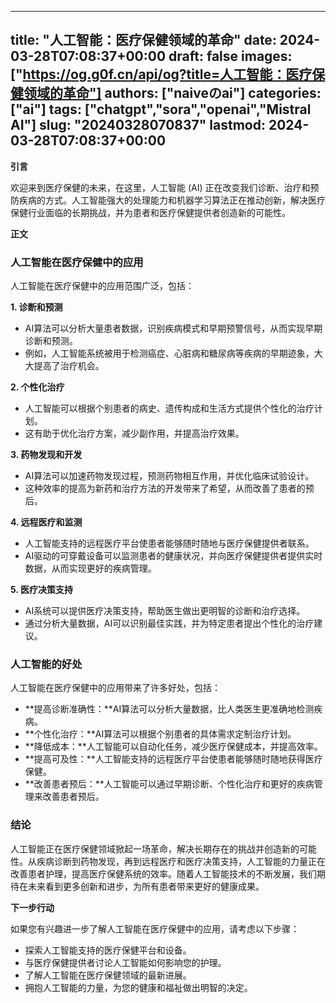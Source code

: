 
---
title: "人工智能：医疗保健领域的革命"
date: 2024-03-28T07:08:37+00:00
draft: false
images: ["https://og.g0f.cn/api/og?title=人工智能：医疗保健领域的革命"]
authors: ["naiveのai"]
categories: ["ai"]
tags: ["chatgpt","sora","openai","Mistral AI"]
slug: "20240328070837"
lastmod: 2024-03-28T07:08:37+00:00
---
**引言**

欢迎来到医疗保健的未来，在这里，人工智能 (AI) 正在改变我们诊断、治疗和预防疾病的方式。人工智能强大的处理能力和机器学习算法正在推动创新，解决医疗保健行业面临的长期挑战，并为患者和医疗保健提供者创造新的可能性。

**正文**

### 人工智能在医疗保健中的应用

人工智能在医疗保健中的应用范围广泛，包括：

**1. 诊断和预测**

* AI算法可以分析大量患者数据，识别疾病模式和早期预警信号，从而实现早期诊断和预测。
* 例如，人工智能系统被用于检测癌症、心脏病和糖尿病等疾病的早期迹象，大大提高了治疗机会。

**2. 个性化治疗**

* 人工智能可以根据个别患者的病史、遗传构成和生活方式提供个性化的治疗计划。
* 这有助于优化治疗方案，减少副作用，并提高治疗效果。

**3. 药物发现和开发**

* AI算法可以加速药物发现过程，预测药物相互作用，并优化临床试验设计。
* 这种效率的提高为新药和治疗方法的开发带来了希望，从而改善了患者的预后。

**4. 远程医疗和监测**

* 人工智能支持的远程医疗平台使患者能够随时随地与医疗保健提供者联系。
* AI驱动的可穿戴设备可以监测患者的健康状况，并向医疗保健提供者提供实时数据，从而实现更好的疾病管理。

**5. 医疗决策支持**

* AI系统可以提供医疗决策支持，帮助医生做出更明智的诊断和治疗选择。
* 通过分析大量数据，AI可以识别最佳实践，并为特定患者提出个性化的治疗建议。

### 人工智能的好处

人工智能在医疗保健中的应用带来了许多好处，包括：

* **提高诊断准确性：**AI算法可以分析大量数据，比人类医生更准确地检测疾病。
* **个性化治疗：**AI算法可以根据个别患者的具体需求定制治疗计划。
* **降低成本：**人工智能可以自动化任务，减少医疗保健成本，并提高效率。
* **提高可及性：**人工智能支持的远程医疗平台使患者能够随时随地获得医疗保健。
* **改善患者预后：**人工智能可以通过早期诊断、个性化治疗和更好的疾病管理来改善患者预后。

### 结论

人工智能正在医疗保健领域掀起一场革命，解决长期存在的挑战并创造新的可能性。从疾病诊断到药物发现，再到远程医疗和医疗决策支持，人工智能的力量正在改善患者护理，提高医疗保健系统的效率。随着人工智能技术的不断发展，我们期待在未来看到更多创新和进步，为所有患者带来更好的健康成果。

**下一步行动**

如果您有兴趣进一步了解人工智能在医疗保健中的应用，请考虑以下步骤：

* 探索人工智能支持的医疗保健平台和设备。
* 与医疗保健提供者讨论人工智能如何影响您的护理。
* 了解人工智能在医疗保健领域的最新进展。
* 拥抱人工智能的力量，为您的健康和福祉做出明智的决定。